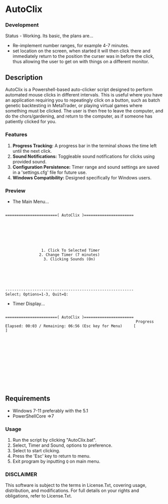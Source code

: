 # AutoClix

### Development
Status - Working. Its basic, the plans are...
- Re-implement number ranges, for example 4-7 minutes.
- set location on the screen, when started it will then click there and immediately return to the position the curser was in before the click, thus allowing the user to get on with things on a different monitor.

## Description
AutoClix is a Powershell-based auto-clicker script designed to perform automated mouse clicks in different intervals. This is useful where you have an application requiring you to repeatingly click on a button, such as batch genetic backtesting in MetaTrader, or playing virtual games where something must be clicked. The user is then free to leave the computer, and do the chors/gardening, and return to the computer, as if someone has patiently clicked for you. 

### Features
1. **Progress Tracking:** A progress bar in the terminal shows the time left until the next click.
2. **Sound Notifications:** Toggleable sound notifications for clicks using provided sound.
3. **Configuration Persistence:** Timer range and sound settings are saved in a 'settings.cfg' file for future use.
4. **Windows Compatibility:** Designed specifically for Windows users.

### Preview
- The Main Menu...
```

=======================( AutoClix )======================







                1. Click To Selected Timer
               2. Change Timer (7 minutes)
                 3. Clicking Sounds (On)






---------------------------------------------------------
Select; Options=1-3, Quit=Q:

```
- Timer Display...
```

=======================( AutoClix )======================
                                                          Progress                                                    Elapsed: 00:03 / Remaining: 06:56 (Esc key for Menu)     [                                             ]                                                               













```

## Requirements

- Windows 7-11 preferably with the 5.1 
- PowerShellCore =>7

### Usage
1. Run the script by clicking "AutoClix.bat".
2. Select, Timer and Sound, options to preference.
3. Select to start clicking.
4. Press the 'Esc' key to return to menu.
5. Exit program by inputting `Q` on main menu.

### DISCLAIMER
This software is subject to the terms in License.Txt, covering usage, distribution, and modifications. For full details on your rights and obligations, refer to License.Txt.
